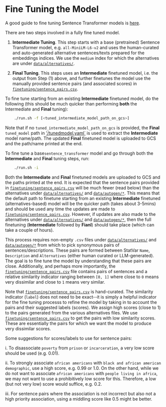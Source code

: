 # Fine Tuning the Model

A good guide to fine tuning Sentence Transformer models is [here](https://huggingface.co/blog/how-to-train-sentence-transformers).

There are two steps involved in a fully fine tuned model.

1. **Intermediate Tuning**. This step starts with a base (pretrained) Sentence Transformer model, e.g. `all-MiniLM-L6-v2` and uses the human-curated and auto-generated alternative sentences/texts prepared for the embeddings indices. We use the `medium` index for which the alternatives are under [`data/alternatives/`](../data/alternatives/).

2. **Final Tuning**. This steps uses an **Intermediate** finetuned model, i.e. the output from Step (1) above, and further finetunes the model use the manually provided sentence pairs (and associated scores) in [`finetuning/sentence_pairs.csv`](../data/finetuning/sentence_pairs.csv). 

To fine tune starting from an existing **Intermediate** finetuned model, do the following (this should be much quicker than performing **both** the Intermediate and **Final** tuning):

```bash
    ./run.sh -f [<tuned_intermediate_model_path_on_gcs>]
```
Note that if no `tuned_intermediate_model_path_on_gcs` is provided, the **Final** `tuned_model` path in ['/tunedmodel.yaml`](../../../../tunedmodel.yaml) is used to extract the **Intermediate** model name/path. The updated **Final** finetuned model is uploaded to GCS and the path/name printed at the end.

To fine tune a base`sentence_transformer` model and go through both the **Intermediate** and **Final** tuning steps, run:

```bash
    ./run.sh -i
```

Both the **Intermediate** and **Final** finetuned models are uploaded to GCS and the paths printed at the end. It is expected that the sentence pairs provided in [`finetuning/sentence_pairs.csv`](../data/finetuning/sentence_pairs.csv) will be much fewer (read below) than the alternatives under [`data/alternatives/`](../data/alternatives/) and [`data/autogen/*`](../data/autogen_input/). This means that the default path to finetune starting from an existing **Intermediate** finetuned (alternatives-based) model will be the quicker path (takes about 3-5mins) and should be used any time the updates are made to [`finetuning/sentence_pairs.csv`](../data/finetuning/sentence_pairs.csv). However, if updates are also made to the alternatives under [`data/alternatives/`](../data/alternatives/) and [`data/autogen/*`](../data/autogen_input/), then the full finetuning (**Intermediate** followed by **Fianl**) should take place (which can take a couple of hours).

This process requires non-empty `.csv` files under [`data/alternatives/`](../data/alternatives/) and [`data/autogen/*`](../data/autogen_input/) from which to pick synonymous pairs of sentences/descriptions. These pairs are formed between StatVar `Name`, `Description` and `Alternatives` (either human curated or LLM-generated). The goal is to fine tune the model by understanding that these pairs are close. Additionally, and perhaps more importantly, the [`finetuning/sentence_pairs.csv`](../data/finetuning/sentence_pairs.csv) file contains pairs of sentences and a relative similarity indicator ranging between `[0, 1]` where close to `0` means very dissimilar and close to `1` means very similar. 

Note that [`finetuning/sentence_pairs.csv`](../data/finetuning/sentence_pairs.csv) is hand-curated. The similarity indicator (`label`) does not need to be exact--it is simply a helpful indicator for the fine tuning processs to refine the model by taking in to account the pairs and their suggested labels (scores). We assign high scores (close to 1) to the pairs generated from the various alternatives files. We use [`finetuning/sentence_pairs.csv`](../data/finetuning/sentence_pairs.csv) to get the pairs with low similarity scores. These are essentially the pairs for which we want the model to produce very dissimilar scores.

Some suggestions for scores/labels to use for sentence pairs:

i. To disassociate `poverty` from `prison` or `incarceration`, a very low score should be used (e.g. 0.01).

ii. To strongly associate `african americans` with `black and african american demographic`, use a high score, e.g. 0.99 or 1.0. On the other hand, while we do not want to associate `african americans` with `people living in africa`, we may not want to use a prohibitively low score for this. Therefore, a low (but not very low) score would suffice, e.g. 0.2.

iii. For sentence pairs where the association is not incorrect but also not a high priority association, using a middling score like 0.5 might be better.